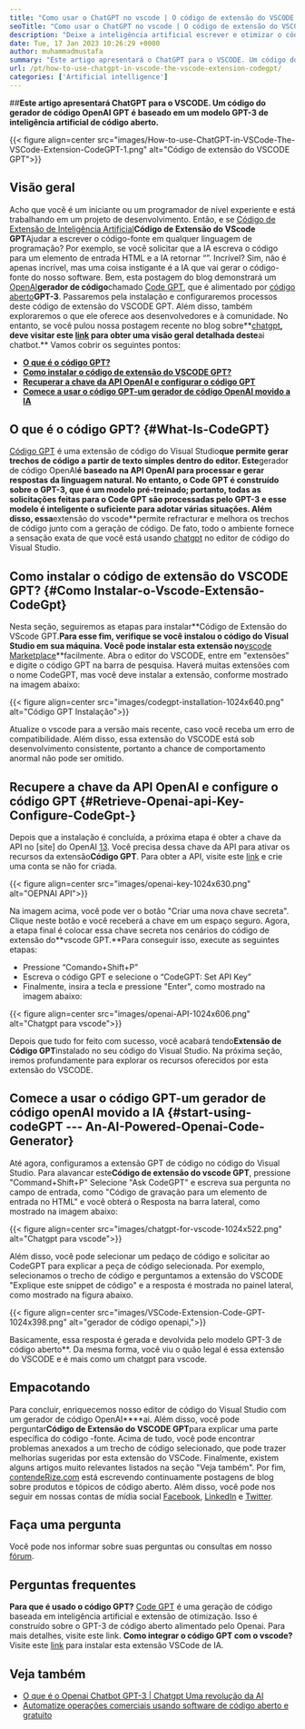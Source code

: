 ```yaml
---
title: "Como usar o ChatGPT no vscode | O código de extensão do VSCODE GPT" 
seoTitle: "Como usar o ChatGPT no vscode | O código de extensão do VSCODE GPT" 
description: "Deixe a inteligência artificial escrever e otimizar o código -fonte usando a API OpenAI. O código de extensão do VSCODE GPT é alimentado pelo GPT-3, que é um modelo de PNL de código aberto." 
date: Tue, 17 Jan 2023 10:26:29 +0000
author: muhammadmustafa
summary: "Este artigo apresentará o ChatGPT para o VSCODE. Um código do gerador de código OpenAI GPT é baseado em um modelo GPT-3 de inteligência artificial de código aberto." 
url: /pt/how-to-use-chatgpt-in-vscode-the-vscode-extension-codegpt/
categories: ['Artificial intelligence']
---
```


##**Este artigo apresentará ChatGPT para o VSCODE. Um código do gerador de código OpenAI GPT é baseado em um modelo GPT-3 de inteligência artificial de código aberto.**

{{< figure align=center src="images/How-to-use-ChatGPT-in-VSCode-The-VSCode-Extension-CodeGPT-1.png" alt="Código de extensão do VSCODE GPT">}}


## Visão geral
Acho que você é um iniciante ou um programador de nível experiente e está trabalhando em um projeto de desenvolvimento. Então, e se [Código de Extensão de Inteligência Artificial][1]**Código de Extensão do VScode GPT**Ajudar a escrever o código-fonte em qualquer linguagem de programação? Por exemplo, se você solicitar que a IA escreva o código para um elemento de entrada HTML e a IA retornar “”. Incrível?
Sim, não é apenas incrível, mas uma coisa instigante é a IA que vai gerar o código-fonte do nosso software. Bem, esta postagem do blog demonstrará um [OpenAI][2]**gerador de código**chamado [Code GPT][3], que é alimentado por [código aberto][4]**GPT-3**. Passaremos pela instalação e configuraremos processos deste código de extensão do VSCODE GPT. Além disso, também exploraremos o que ele oferece aos desenvolvedores e à comunidade. No entanto, se você pulou nossa postagem recente no blog sobre**[chatgpt][5]**, deve visitar este [link][6] para obter uma visão geral detalhada deste**ai chatbot.**
Vamos cobrir os seguintes pontos:
* [**O que é o código GPT?**][7]
* [**Como instalar o código de extensão do VSCODE GPT?**][8]
* [**Recuperar a chave da API OpenAI e configurar o código GPT**][9]
* [**Comece a usar o código GPT-um gerador de código OpenAI movido a IA**][10]

## O que é o código GPT?   {#What-Is-CodeGPT}
[Código GPT][3] é uma extensão de código do Visual Studio**que permite gerar trechos de código a partir de texto simples dentro do editor. Este**gerador de código OpenAI**é baseado na API OpenAI para processar e gerar respostas da linguagem natural. No entanto, o Code GPT é construído sobre o GPT-3, que é um modelo pré-treinado; portanto, todas as solicitações feitas para o Code GPT são processadas pelo GPT-3 e esse modelo é inteligente o suficiente para adotar várias situações. Além disso, essa**extensão do vscode**permite refracturar e melhora os trechos de código junto com a geração de código. De fato, todo o ambiente fornece a sensação exata de que você está usando [chatgpt][11] no editor de código do Visual Studio.

## Como instalar o código de extensão do VSCODE GPT?   {#Como Instalar-o-Vscode-Extensão-CodeGpt}
Nesta seção, seguiremos as etapas para instalar**Código de Extensão do VScode GPT.**Para esse fim, verifique se você instalou o código do Visual Studio em sua máquina. Você pode instalar esta extensão no**[vscode Marketplace][12]**facilmente.
Abra o editor do VSCODE, entre em "extensões" e digite o código GPT na barra de pesquisa. Haverá muitas extensões com o nome CodeGPT, mas você deve instalar a extensão, conforme mostrado na imagem abaixo:

{{< figure align=center src="images/codegpt-installation-1024x640.png" alt="Código GPT Instalação">}}

Atualize o vscode para a versão mais recente, caso você receba um erro de compatibilidade. Além disso, essa extensão do VSCODE está sob desenvolvimento consistente, portanto a chance de comportamento anormal não pode ser omitido.

## Recupere a chave da API OpenAI e configure o código GPT   {#Retrieve-Openai-api-Key-Configure-CodeGpt-}
Depois que a instalação é concluída, a próxima etapa é obter a chave da API no [site] do OpenAI [13]. Você precisa dessa chave da API para ativar os recursos da extensão**Código GPT**. Para obter a API, visite este [link][13] e crie uma conta se não for criada.

{{< figure align=center src="images/openai-key-1024x630.png" alt="OEPNAI API">}}

Na imagem acima, você pode ver o botão "Criar uma nova chave secreta". Clique neste botão e você receberá a chave em um espaço seguro. Agora, a etapa final é colocar essa chave secreta nos cenários do código de extensão do**vscode GPT.**Para conseguir isso, execute as seguintes etapas:
  * Pressione “Comando+Shift+P”
  * Escreva o código GPT e selecione o “CodeGPT: Set API Key”
  * Finalmente, insira a tecla e pressione "Enter", como mostrado na imagem abaixo:

{{< figure align=center src="images/openai-API-1024x606.png" alt="Chatgpt para vscode">}}

Depois que tudo for feito com sucesso, você acabará tendo**Extensão de Código GPT**instalado no seu código do Visual Studio. Na próxima seção, iremos profundamente para explorar os recursos oferecidos por esta extensão do VSCODE.

## Comece a usar o código GPT-um gerador de código openAI movido a IA   {#start-using-codeGPT --- An-AI-Powered-Openai-Code-Generator}
Até agora, configuramos a extensão GPT de código no código do Visual Studio. Para alavancar este**Código de extensão do vscode GPT**, pressione "Command+Shift+P" Selecione "Ask CodeGPT" e escreva sua pergunta no campo de entrada, como "Código de gravação para um elemento de entrada no HTML" e você obterá o Resposta na barra lateral, como mostrado na imagem abaixo:

{{< figure align=center src="images/chatgpt-for-vscode-1024x522.png" alt="Chatgpt para vscode">}}

Além disso, você pode selecionar um pedaço de código e solicitar ao CodeGPT para explicar a peça de código selecionada. Por exemplo, selecionamos o trecho de código e perguntamos a extensão do VSCODE "Explique este snippet de código" e a resposta é mostrada no painel lateral, como mostrado na figura abaixo.

{{< figure align=center src="images/VSCode-Extension-Code-GPT-1024x398.png" alt="gerador de código openapi,">}}

Basicamente, essa resposta é gerada e devolvida pelo modelo GPT-3 de código aberto**. Da mesma forma, você viu o quão legal é essa extensão do VSCODE e é mais como um chatgpt para vscode.

## Empacotando
Para concluir, enriquecemos nosso editor de código do Visual Studio com um gerador de código OpenAI****ai. Além disso, você pode perguntar**Código de Extensão do VSCODE GPT**para explicar uma parte específica do código -fonte. Acima de tudo, você pode encontrar problemas anexados a um trecho de código selecionado, que pode trazer melhorias sugeridas por esta extensão do VSCode. Finalmente, existem alguns artigos muito relevantes listados na seção "Veja também".
Por fim, [contendeRize.com][4] está escrevendo continuamente postagens de blog sobre produtos e tópicos de código aberto. Além disso, você pode nos seguir em nossas contas de mídia social [Facebook][14], [LinkedIn][15] e [Twitter][16].

## Faça uma pergunta
Você pode nos informar sobre suas perguntas ou consultas em nosso [fórum][17].

## Perguntas frequentes
**Para que é usado o código GPT?**
[Code GPT][3] é uma geração de código baseada em inteligência artificial e extensão de otimização. Isso é construído sobre o GPT-3 de código aberto alimentado pelo Openai. Para mais detalhes, visite este link.
**Como integrar o código GPT com o vscode?**
Visite este [link][9] para instalar esta extensão VSCode de IA.

## Veja também
  * [O que é o Openai Chatbot GPT-3 | Chatgpt Uma revolução da AI][6]
  * [Automatize operações comerciais usando software de código aberto e gratuito][18]

  
[1]: https://blog.containerize.com/category/artificial-intelligence/
[2]: https://openai.com/
[3]: https://marketplace.visualstudio.com/items?itemName=timkmecl.codegpt3
[4]: https://www.containerize.com/
[5]: https://en.wikipedia.org/wiki/GPT-3
[6]: https://blog.containerize.com/artificial-intelligence/what-is-openai-chatbot-gpt-3-chatgpt-an-ai-revolution/
[7]: #What-is-CodeGPT
[8]: #How-to-install-the-VSCode-extension-CodeGPT
[9]: #Retrieve-OpenAI-API-Key-configure-CodeGPT-
[10]: #Start-using-CodeGPT---an-AI-Powered-OpenAI-Code-Generator
[11]: https://openai.com/blog/chatgpt/
[12]: https://marketplace.visualstudio.com/vscode
[13]: https://beta.openai.com/account/api-keys
[14]: https://web.facebook.com/containerize
[15]: https://www.linkedin.com/company/containerize/
[16]: https://twitter.com/containerize_co
[17]: https://forum.containerize.com/
[18]: https://blog.containerize.com/blogging/automate-business-operations-using-open-source-software/
